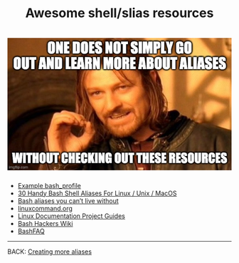 <div align="center">
    <h1>Awesome shell/slias resources<h1> 
    <img alt="creating an alias" src="../assets/images/alias7.jpg"> 
</div> 

- [Example bash_profile](../assets/images/example_profile.txt)
- [30 Handy Bash Shell Aliases For Linux / Unix / MacOS](https://www.cyberciti.biz/tips/bash-aliases-mac-centos-linux-unix.html)
- [Bash aliases you can’t live without](https://opensource.com/article/19/7/bash-aliases)
- [linuxcommand.org](http://www.linuxcommand.org/)
- [Linux Documentation Project Guides](https://tldp.org/guides.html)
- [Bash Hackers Wiki](https://wiki.bash-hackers.org/start)
- [BashFAQ](http://mywiki.wooledge.org/BashFAQ?action=show&redirect=BashFaq)


---

BACK: [Creating more aliases](02_creating_more_alias.md)
